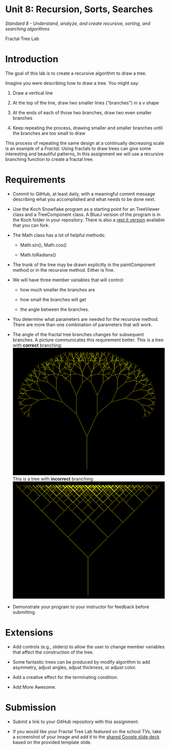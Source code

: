 Unit 8: Recursion, Sorts, Searches
===========================

*Standard 8 - Understand, analyze, and create recursive, sorting, and searching algorithms*

Fractal Tree Lab

# Introduction

The goal of this lab is to create a recursive algorithm to draw a tree.

Imagine you were describing how to draw a tree. You might say:

1. Draw a vertical line

2. At the top of the line, draw two smaller lines ("branches") in a v shape

3. At the ends of each of those two branches, draw two even smaller branches

4. Keep repeating the process, drawing smaller and smaller branches until the branches are too small to draw

This process of repeating the same design at a continually decreasing scale is an example of a *Fractal*. Using fractals to draw trees can give some interesting and beautiful patterns[.](http://www.visualbots.com/tree_project.htm) In this assignment we will use a recursive branching function to create a fractal tree.

# Requirements

* Commit to GitHub, at least daily, with a meaningful commit message describing what you accomplished and what needs to be done next.

* Use the Koch Snowflake program as a starting point for an TreeViewer class and a TreeComponent class. A BlueJ version of the program is in the Koch folder in your repository. There is also a [repl.it version](https://repl.it/@gcschmit/KochSnowflake) available that you can fork. 

* The Math class has a lot of helpful methods:

    * Math.sin(), Math.cos()

    * Math.toRadians()

* The trunk of the tree may be drawn explicitly in the paintComponent method or in the recursive method. Either is fine.

* We will have three member variables that will control:

    * how much smaller the branches are

    * how small the branches will get

    * the angle between the branches.

* You determine what parameters are needed for the recursive method. There are more than one combination of parameters that will work.

* The angle of the fractal tree branches changes for subsequent branches. A picture communicates this requirement better. This is a tree with **correct** branching:
![image alt text](image_0.png)
This is a tree with **incorrect** branching:
![image alt text](image_1.png)

* Demonstrate your program to your instructor for feedback before submitting.

# Extensions

* Add controls (e.g., sliders) to allow the user to change member variables that affect the construction of the tree.

* Some fantastic trees can be produced by modify algorithm to add asymmetry, adjust angles, adjust thickness, or adjust color.

* Add a creative effect for the terminating condition.

* Add More Awesome.

# Submission

* Submit a link to your GitHub repository with this assignment.

* If you would like your Fractal Tree Lab featured on the school TVs, take a screenshot of your image and add it to the [shared Google slide deck](https://docs.google.com/presentation/d/1OU64chkZ5VRBbZRIc8WjYoYW97OgAXkv77EMaNimjiQ/edit?usp=sharing) based on the provided template slide.

